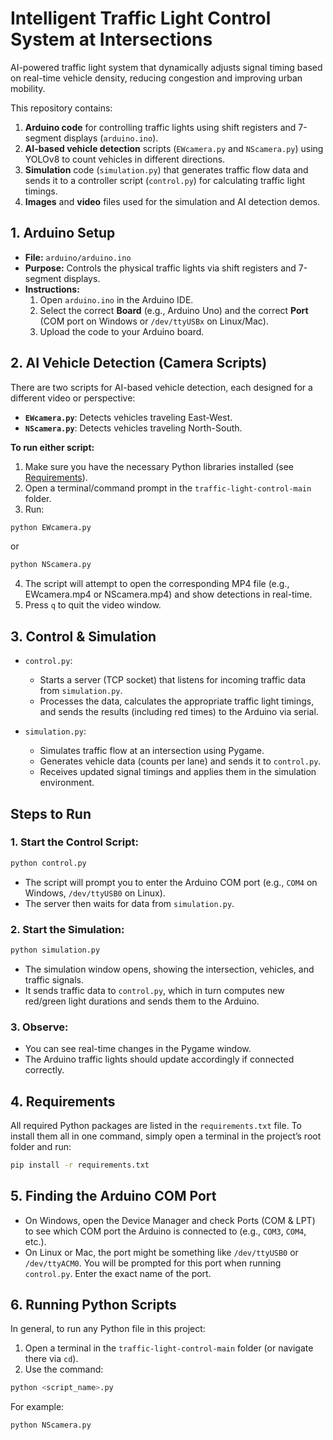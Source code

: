 # Intelligent Traffic Light Control System at Intersections
AI-powered traffic light system that dynamically adjusts signal timing based on real-time vehicle density, reducing congestion and improving urban mobility.

This repository contains:
1. **Arduino code** for controlling traffic lights using shift registers and 7-segment displays (`arduino.ino`).
2. **AI-based vehicle detection** scripts (`EWcamera.py` and `NScamera.py`) using YOLOv8 to count vehicles in different directions.
3. **Simulation** code (`simulation.py`) that generates traffic flow data and sends it to a controller script (`control.py`) for calculating traffic light timings.
4. **Images** and **video** files used for the simulation and AI detection demos.

## 1. Arduino Setup
- **File:** `arduino/arduino.ino`  
- **Purpose:** Controls the physical traffic lights via shift registers and 7-segment displays.  
- **Instructions:**
  1. Open `arduino.ino` in the Arduino IDE.
  2. Select the correct **Board** (e.g., Arduino Uno) and the correct **Port** (COM port on Windows or `/dev/ttyUSBx` on Linux/Mac).
  3. Upload the code to your Arduino board.

## 2. AI Vehicle Detection (Camera Scripts)
There are two scripts for AI-based vehicle detection, each designed for a different video or perspective:
- **`EWcamera.py`**: Detects vehicles traveling East-West.  
- **`NScamera.py`**: Detects vehicles traveling North-South.

**To run either script:**
1. Make sure you have the necessary Python libraries installed (see [Requirements](#4-Requirements)).
2. Open a terminal/command prompt in the `traffic-light-control-main` folder.
3. Run:
```bash
python EWcamera.py
```
or
```bash
python NScamera.py
```
4. The script will attempt to open the corresponding MP4 file (e.g., EWcamera.mp4 or NScamera.mp4) and show detections in real-time.
5. Press `q` to quit the video window.

## 3. Control & Simulation
- `control.py`:
  - Starts a server (TCP socket) that listens for incoming traffic data from `simulation.py`.
  - Processes the data, calculates the appropriate traffic light timings, and sends the results (including red times) to the Arduino via serial.

- `simulation.py`:
  - Simulates traffic flow at an intersection using Pygame.
  - Generates vehicle data (counts per lane) and sends it to `control.py`.
  - Receives updated signal timings and applies them in the simulation environment.

## Steps to Run
### 1. Start the Control Script:
```bash
python control.py
```
- The script will prompt you to enter the Arduino COM port (e.g., `COM4` on Windows, `/dev/ttyUSB0` on Linux).
- The server then waits for data from `simulation.py`.

### 2. Start the Simulation:
```bash
python simulation.py
```
- The simulation window opens, showing the intersection, vehicles, and traffic signals.
- It sends traffic data to `control.py`, which in turn computes new red/green light durations and sends them to the Arduino.

### 3. Observe:
- You can see real-time changes in the Pygame window.
- The Arduino traffic lights should update accordingly if connected correctly.


## 4. Requirements
All required Python packages are listed in the `requirements.txt` file. To install them all in one command, simply open a terminal in the project’s root folder and run:
```bash
pip install -r requirements.txt
```

## 5. Finding the Arduino COM Port
- On Windows, open the Device Manager and check Ports (COM & LPT) to see which COM port the Arduino is connected to (e.g., `COM3`, `COM4`, etc.).
- On Linux or Mac, the port might be something like `/dev/ttyUSB0` or `/dev/ttyACM0`.
You will be prompted for this port when running `control.py`. Enter the exact name of the port.

## 6. Running Python Scripts
In general, to run any Python file in this project:
1. Open a terminal in the `traffic-light-control-main` folder (or navigate there via `cd`).
2. Use the command:
```bash
python <script_name>.py
```
For example:
```bash
python NScamera.py
```
